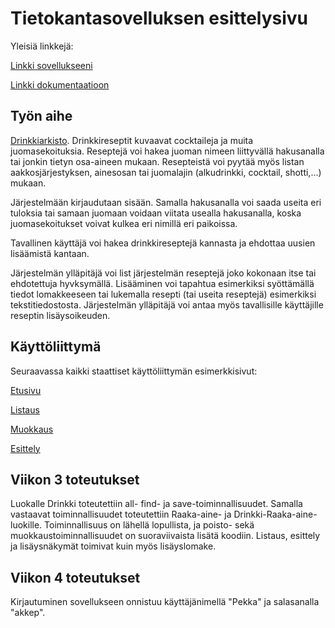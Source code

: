 # Tietokantasovelluksen esittelysivu

Yleisiä linkkejä:

[Linkki sovellukseeni](https://jherrane.users.cs.helsinki.fi/tsoha)

[Linkki dokumentaatioon](https://github.com/jherrane/Tietokantasovellus/blob/master/doc/Dokumentaatio.pdf)

## Työn aihe

[Drinkkiarkisto](http://advancedkittenry.github.io/suunnittelu_ja_tyoymparisto/aiheet/Drinkkiarkisto.html). Drinkkireseptit kuvaavat cocktaileja ja muita juomasekoituksia. Reseptejä voi hakea juoman nimeen liittyvällä hakusanalla tai jonkin tietyn osa-aineen mukaan. Resepteistä voi pyytää myös listan aakkosjärjestyksen, ainesosan tai juomalajin (alkudrinkki, cocktail, shotti,…) mukaan.

Järjestelmään kirjaudutaan sisään. Samalla hakusanalla voi saada useita eri tuloksia tai samaan juomaan voidaan viitata usealla hakusanalla, koska juomasekoitukset voivat kulkea eri nimillä eri paikoissa.

Tavallinen käyttäjä voi hakea drinkkireseptejä kannasta ja ehdottaa uusien lisäämistä kantaan.

Järjestelmän ylläpitäjä voi list järjestelmän reseptejä joko kokonaan itse tai ehdotettuja hyvksymällä. Lisääminen voi tapahtua esimerkiksi syöttämällä tiedot lomakkeeseen tai lukemalla resepti (tai useita reseptejä) esimerkiksi tekstitiedostosta. Järjestelmän ylläpitäjä voi antaa myös tavallisille käyttäjille reseptin lisäysoikeuden.

## Käyttöliittymä

Seuraavassa kaikki staattiset käyttöliittymän esimerkkisivut:

[Etusivu](http://jherrane.users.cs.helsinki.fi/tsoha/)

[Listaus](http://jherrane.users.cs.helsinki.fi/tsoha/list)

[Muokkaus](http://jherrane.users.cs.helsinki.fi/tsoha/edit)

[Esittely](http://jherrane.users.cs.helsinki.fi/tsoha/show)

## Viikon 3 toteutukset

Luokalle Drinkki toteutettiin all- find- ja save-toiminnallisuudet. Samalla vastaavat toiminnallisuudet toteutettiin Raaka-aine- ja Drinkki-Raaka-aine-luokille. Toiminnallisuus on lähellä lopullista, ja poisto- sekä muokkaustoiminnallisuudet on suoraviivaista lisätä koodiin. Listaus, esittely ja lisäysnäkymät toimivat kuin myös lisäyslomake.

## Viikon 4 toteutukset

Kirjautuminen sovellukseen onnistuu käyttäjänimellä "Pekka" ja salasanalla "akkep". 
